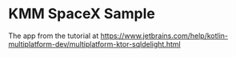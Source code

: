 # KMM SpaceX Sample

The app from the tutorial at https://www.jetbrains.com/help/kotlin-multiplatform-dev/multiplatform-ktor-sqldelight.html